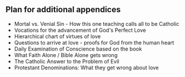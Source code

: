 ## Plan for additional appendices

- Mortal vs. Venial Sin - How this one teaching calls all to be Catholic
- Vocations for the advancement of God's Perfect Love
- Hierarchical chart of virtues of love
- Questions to arrive at love - proofs for God from the human heart
- Daily Examination of Conscience based on the book
- What Faith Alone / Bible Alone gets wrong
- The Catholic Answer to the Problem of Evil
- Protestant Denominations: What they get wrong about love
